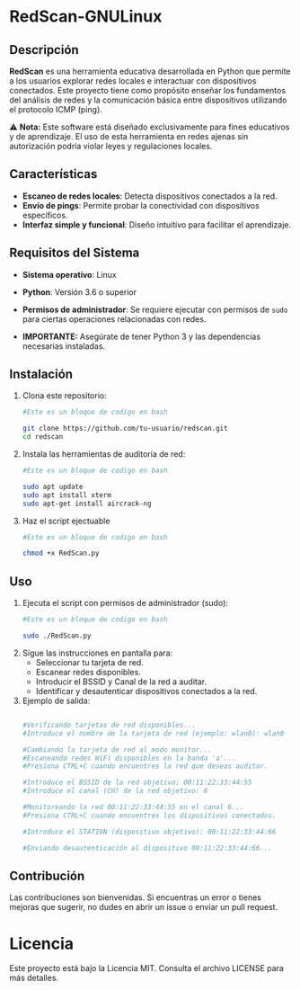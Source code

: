 # RedScan-GNULinux

## Descripción  
**RedScan** es una herramienta educativa desarrollada en Python que permite a los usuarios explorar redes locales e interactuar con dispositivos conectados. Este proyecto tiene como propósito enseñar los fundamentos del análisis de redes y la comunicación básica entre dispositivos utilizando el protocolo ICMP (ping).  

⚠️ **Nota:** Este software está diseñado exclusivamente para fines educativos y de aprendizaje. El uso de esta herramienta en redes ajenas sin autorización podría violar leyes y regulaciones locales.  

## Características  
- **Escaneo de redes locales**: Detecta dispositivos conectados a la red.  
- **Envío de pings**: Permite probar la conectividad con dispositivos específicos.  
- **Interfaz simple y funcional**: Diseño intuitivo para facilitar el aprendizaje.  

## Requisitos del Sistema  
- **Sistema operativo**: Linux  
- **Python**: Versión 3.6 o superior  
- **Permisos de administrador**: Se requiere ejecutar con permisos de `sudo` para ciertas operaciones relacionadas con redes.  

- **IMPORTANTE:** Asegúrate de tener Python 3 y las dependencias necesarias instaladas.
## Instalación  
1. Clona este repositorio:  
    ```bash  
    #Este es un bloque de codigo en bash

    git clone https://github.com/tu-usuario/redscan.git  
    cd redscan  
    ```
2. Instala las herramientas de auditoría de red:
    ```bash
    #Este es un bloque de codigo en bash

    sudo apt update
    sudo apt install xterm
    sudo apt-get install aircrack-ng
    ```
3. Haz el script ejectuable
    ```bash
    #Este es un bloque de codigo en bash

    chmod +x RedScan.py
    ```

## Uso

1. Ejecuta el script con permisos de administrador (sudo):  
    ```bash  
    #Este es un bloque de codigo en bash

    sudo ./RedScan.py
    ```
2. Sigue las instrucciones en pantalla para:
    - Seleccionar tu tarjeta de red.
    - Escanear redes disponibles.
    - Introducir el BSSID y Canal de la red a auditar.
    - Identificar y desautenticar dispositivos conectados a la red.
3. Ejemplo de salida:
    ```bash

    #Verificando tarjetas de red disponibles...
    #Introduce el nombre de la tarjeta de red (ejemplo: wlan0): wlan0

    #Cambiando la tarjeta de red al modo monitor...
    #Escaneando redes WiFi disponibles en la banda 'a'...
    #Presiona CTRL+C cuando encuentres la red que deseas auditar.

    #Introduce el BSSID de la red objetivo: 00:11:22:33:44:55
    #Introduce el canal (CH) de la red objetivo: 6

    #Monitoreando la red 00:11:22:33:44:55 en el canal 6...
    #Presiona CTRL+C cuando encuentres los dispositivos conectados.

    #Introduce el STATION (dispositivo objetivo): 00:11:22:33:44:66

    #Enviando desautenticación al dispositivo 00:11:22:33:44:66...

    ```

## Contribución

Las contribuciones son bienvenidas. Si encuentras un error o tienes mejoras que sugerir, no dudes en abrir un issue o enviar un pull request.

# Licencia
Este proyecto está bajo la Licencia MIT. Consulta el archivo LICENSE para más detalles.

